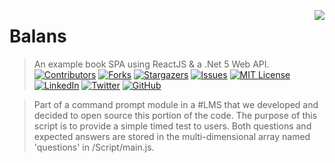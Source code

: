 <a href="https://coderpro.net" target="_top"><img src="https://coderpro.net/media/1024/coderpro_logo_rounded_extra-90x90.webp" align="right" align="right" /></a>

# Balans
> An example book SPA using ReactJS & a .Net 5 Web API.
[![Contributors][contributors-shield]][contributors-url]
[![Forks][forks-shield]][forks-url]
[![Stargazers][stars-shield]][stars-url]
[![Issues][issues-shield]][issues-url]
[![MIT License][license-shield]][license-url]
[![LinkedIn][linkedin-shield]][linkedin-url]
[![Twitter](https://img.shields.io/twitter/url/https/twitter.com/cloudposse.svg?style=social&label=Follow%20%40coderProNet)](https://twitter.com/coderProNet)
[![GitHub](https://img.shields.io/github/followers/coderpros?label=Follow&style=social)](https://github.com/coderpros)

>Part of a command prompt module in a #LMS that we developed and decided to open source this portion of the code. The purpose of this script is to provide
a simple timed test to users. Both questions and expected answers are stored in the multi-dimensional array named 'questions' in /Script/main.js.

[contributors-shield]: https://img.shields.io/github/contributors/coderpros/balans.svg?style=flat-square
[contributors-url]: https://github.com/coderpros/balans/graphs/contributors
[forks-shield]: https://img.shields.io/github/forks/coderpros/balans?style=flat-square
[forks-url]: https://github.com/coderpros/kickbox-asp/network/members
[stars-shield]: https://img.shields.io/github/stars/coderpros/balans.svg?style=flat-square
[stars-url]: https://github.com/coderpros/kickbox-asp/stargazers
[issues-shield]: https://img.shields.io/github/issues/coderpros/balans?style=flat-square
[issues-url]: https://github.com/coderpros/balans/issues
[license-shield]: https://img.shields.io/github/license/coderpros/balans?style=flat-square
[license-url]: https://github.com/coderpros/balans/master/LICENSE
[linkedin-shield]: https://img.shields.io/badge/-LinkedIn-black.svg?style=flat-square&logo=linkedin&colorB=555
[linkedin-url]: https://linkedin.com/company/coderpros
[twitter-shield]: https://img.shields.io/twitter/follow/coderpronet?style=social
[twitter-follow-url]: https://img.shields.io/twitter/follow/coderpronet?style=social
[github-shield]: https://img.shields.io/github/followers/coderpros?label=Follow&style=social
[github-follow-url]: https://img.shields.io/twitter/follow/coderpronet?style=social
